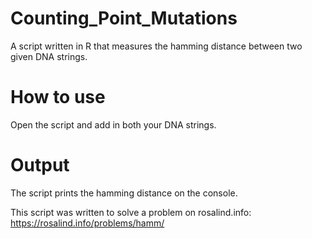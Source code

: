 # Counting_Point_Mutations
A script written in R that measures the hamming distance between two given DNA strings. 

# How to use
Open the script and add in both your DNA strings. 

# Output
The script prints the hamming distance on the console. 

This script was written to solve a problem on rosalind.info: https://rosalind.info/problems/hamm/
